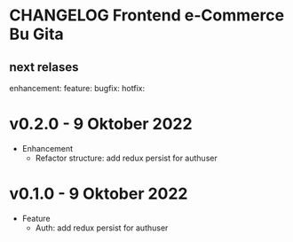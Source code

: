 # CHANGELOG Frontend e-Commerce Bu Gita

## next relases
enhancement:
feature:
bugfix:
hotfix:

# v0.2.0 - 9 Oktober 2022
- Enhancement
    - Refactor structure: add redux persist for authuser

# v0.1.0 - 9 Oktober 2022
- Feature
    - Auth: add redux persist for authuser